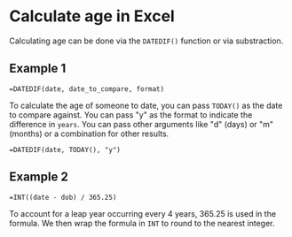 # Calculate age in Excel

Calculating age can be done via the `DATEDIF()` function or via substraction.

## Example 1

`=DATEDIF(date, date_to_compare, format)`

To calculate the age of someone to date, you can pass `TODAY()` as the date to compare against. You can pass "y" as the format to indicate the difference in `years`. You can pass other arguments like "d" (days) or "m" (months) or a combination for other results.

`=DATEDIF(date, TODAY(), "y")`

## Example 2

`=INT((date - dob) / 365.25)`

To account for a leap year occurring every 4 years, 365.25 is used in the formula. We then wrap the formula in `INT` to round to the nearest integer.
